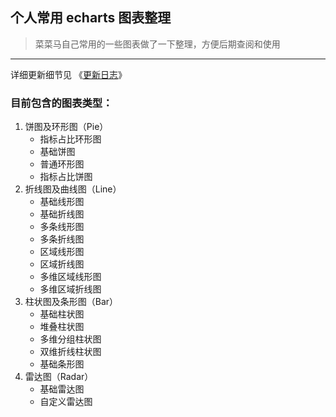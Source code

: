 ## 个人常用 echarts 图表整理

> 菜菜马自己常用的一些图表做了一下整理，方便后期查阅和使用

---

详细更新细节见 《[更新日志](./CHANGELOG.md)》

### 目前包含的图表类型：

1. 饼图及环形图（Pie）
   - 指标占比环形图
   - 基础饼图
   - 普通环形图
   - 指标占比饼图
1. 折线图及曲线图（Line）
   - 基础线形图
   - 基础折线图
   - 多条线形图
   - 多条折线图
   - 区域线形图
   - 区域折线图
   - 多维区域线形图
   - 多维区域折线图
1. 柱状图及条形图（Bar）
   - 基础柱状图
   - 堆叠柱状图
   - 多维分组柱状图
   - 双维折线柱状图
   - 基础条形图
1. 雷达图（Radar）
   - 基础雷达图
   - 自定义雷达图
